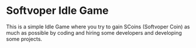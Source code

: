 # Softvoper Idle Game
This is a simple Idle Game where you try to gain SCoins (Softvoper Coin) as much as possible by coding and hiring some developers and developing some projects.